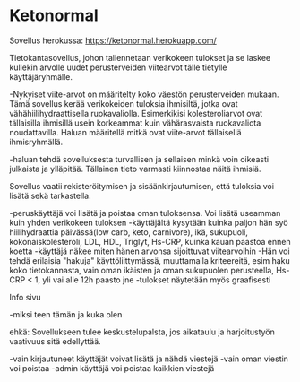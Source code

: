 # Ketonormal

Sovellus herokussa: https://ketonormal.herokuapp.com/

Tietokantasovellus, johon tallennetaan verikokeen tulokset ja se laskee kullekin arvolle uudet perusterveiden viitearvot tälle tietylle käyttäjäryhmälle.

-Nykyiset viite-arvot on määritelty koko väestön perusterveiden mukaan. Tämä sovellus kerää verikokeiden tuloksia ihmisiltä, jotka ovat vähähiilihydraattisella ruokavaliolla. Esimerkikisi kolesteroliarvot ovat tällaisilla ihmisillä usein korkeammat kuin vähärasvaista ruokavaliota noudattavilla. Haluan määritellä mitkä ovat viite-arvot tällaisellä ihmisryhmällä.

-haluan tehdä sovelluksesta turvallisen ja sellaisen minkä voin oikeasti julkaista ja ylläpitää. Tällainen tieto varmasti kiinnostaa näitä ihmisiä.

Sovellus vaatii rekisteröitymisen ja sisäänkirjautumisen, että tuloksia voi lisätä sekä tarkastella.

-peruskäyttäjä voi lisätä ja poistaa oman tuloksensa. Voi lisätä useamman kuin yhden verikokeen tuloksen 
-käyttäjältä kysytään kuinka paljon hän syö hiilihydraattia päivässä(low carb, keto, carnivore), ikä, sukupuoli, kokonaiskolesteroli, LDL, HDL, Triglyt, Hs-CRP, kuinka kauan paastoa ennen koetta 
-käyttäjä näkee miten hänen arvonsa sijoittuvat viitearvoihin -Hän voi tehdä erilaisia "hakuja" käyttöliittymässä, muuttamalla kriteereitä, esim haku koko tietokannasta, vain oman ikäisten ja oman sukupuolen perusteella, Hs-CRP < 1, yli vai alle 12h paasto jne -tulokset näytetään myös graafisesti

Info sivu

-miksi teen tämän ja kuka olen

ehkä: Sovellukseen tulee keskustelupalsta, jos aikataulu ja harjoitustyön vaativuus sitä edellyttää.

-vain kirjautuneet käyttäjät voivat lisätä ja nähdä viestejä 
-vain oman viestin voi poistaa 
-admin käyttäjä voi poistaa kaikkien viestejä
